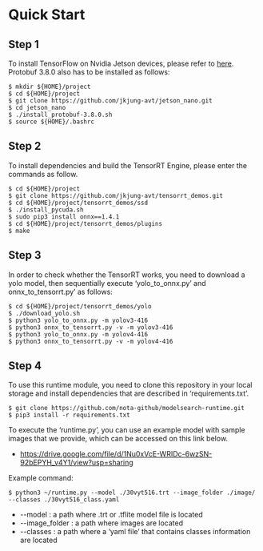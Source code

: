 # Quick Start



## Step 1

To install TensorFlow on Nvidia Jetson devices, please refer to [here](https://docs.nvidia.com/deeplearning/frameworks/install-tf-jetson-platform/index.html). Protobuf 3.8.0 also has to be installed as follows:

```shell
$ mkdir ${HOME}/project
$ cd ${HOME}/project
$ git clone https://github.com/jkjung-avt/jetson_nano.git
$ cd jetson_nano
$ ./install_protobuf-3.8.0.sh
$ source ${HOME}/.bashrc
```





## Step 2

To install dependencies and build the TensorRT Engine, please enter the commands as follow.

```Shell
$ cd ${HOME}/project
$ git clone https://github.com/jkjung-avt/tensorrt_demos.git
$ cd ${HOME}/project/tensorrt_demos/ssd
$ ./install_pycuda.sh
$ sudo pip3 install onnx==1.4.1
$ cd ${HOME}/project/tensorrt_demos/plugins
$ make
```





## Step 3

In order to check whether the TensorRT works, you need to download a yolo model, then sequentially execute ‘yolo_to_onnx.py’ and onnx_to_tensorrt.py’ as follows:

```shell
$ cd ${HOME}/project/tensorrt_demos/yolo
$ ./download_yolo.sh
$ python3 yolo_to_onnx.py -m yolov3-416
$ python3 onnx_to_tensorrt.py -v -m yolov3-416
$ python3 yolo_to_onnx.py -m yolov4-416
$ python3 onnx_to_tensorrt.py -v -m yolov4-416
```





## Step 4

To use this runtime module, you need to clone this repository in your local storage and install dependencies that are described in ‘requirements.txt’.

```shell
$ git clone https://github.com/nota-github/modelsearch-runtime.git
$ pip3 install -r requirements.txt
```



To execute the ‘runtime.py’, you can use an example model with sample images that we provide, which can be accessed on this link below.

- https://drive.google.com/file/d/1Nu0xVcE-WRIDc-6wzSN-92bEPYH_v4Y1/view?usp=sharing



Example command:

```shell
$ python3 ~/runtime.py --model ./30vyt516.trt --image_folder ./image/ --classes ./30vyt516_class.yaml
```

- --model : a path where .trt or .tflite model file is located
- --image_folder : a path where images are located
- --classes : a path where a ‘yaml file’ that contains classes information are located
